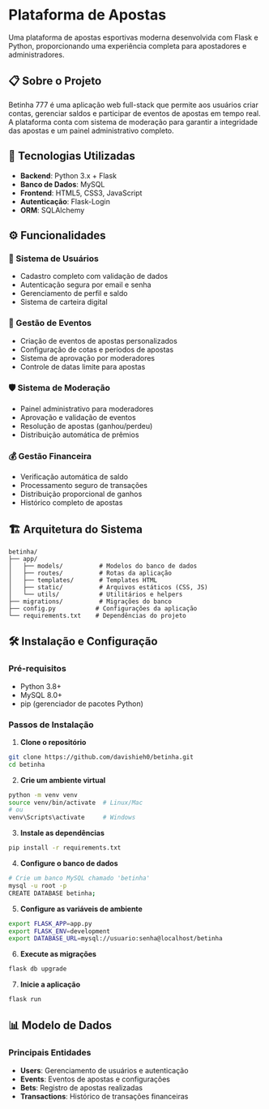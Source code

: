 # Plataforma de Apostas

Uma plataforma de apostas esportivas moderna desenvolvida com Flask e Python, proporcionando uma experiência completa para apostadores e administradores.

## 📋 Sobre o Projeto

Betinha 777 é uma aplicação web full-stack que permite aos usuários criar contas, gerenciar saldos e participar de eventos de apostas em tempo real. A plataforma conta com sistema de moderação para garantir a integridade das apostas e um painel administrativo completo.

## 🚀 Tecnologias Utilizadas

- **Backend**: Python 3.x + Flask
- **Banco de Dados**: MySQL
- **Frontend**: HTML5, CSS3, JavaScript
- **Autenticação**: Flask-Login
- **ORM**: SQLAlchemy

## ⚙️ Funcionalidades

### 👤 Sistema de Usuários
- Cadastro completo com validação de dados
- Autenticação segura por email e senha
- Gerenciamento de perfil e saldo
- Sistema de carteira digital

### 🎯 Gestão de Eventos
- Criação de eventos de apostas personalizados
- Configuração de cotas e períodos de apostas
- Sistema de aprovação por moderadores
- Controle de datas limite para apostas

### 🛡️ Sistema de Moderação
- Painel administrativo para moderadores
- Aprovação e validação de eventos
- Resolução de apostas (ganhou/perdeu)
- Distribuição automática de prêmios

### 💰 Gestão Financeira
- Verificação automática de saldo
- Processamento seguro de transações
- Distribuição proporcional de ganhos
- Histórico completo de apostas

## 🏗️ Arquitetura do Sistema

```
betinha/
├── app/
│   ├── models/          # Modelos do banco de dados
│   ├── routes/          # Rotas da aplicação
│   ├── templates/       # Templates HTML
│   ├── static/          # Arquivos estáticos (CSS, JS)
│   └── utils/           # Utilitários e helpers
├── migrations/          # Migrações do banco
├── config.py           # Configurações da aplicação
└── requirements.txt    # Dependências do projeto
```

## 🛠️ Instalação e Configuração

### Pré-requisitos
- Python 3.8+
- MySQL 8.0+
- pip (gerenciador de pacotes Python)

### Passos de Instalação

1. **Clone o repositório**
```bash
git clone https://github.com/davishieh0/betinha.git
cd betinha
```

2. **Crie um ambiente virtual**
```bash
python -m venv venv
source venv/bin/activate  # Linux/Mac
# ou
venv\Scripts\activate     # Windows
```

3. **Instale as dependências**
```bash
pip install -r requirements.txt
```

4. **Configure o banco de dados**
```bash
# Crie um banco MySQL chamado 'betinha'
mysql -u root -p
CREATE DATABASE betinha;
```

5. **Configure as variáveis de ambiente**
```bash
export FLASK_APP=app.py
export FLASK_ENV=development
export DATABASE_URL=mysql://usuario:senha@localhost/betinha
```

6. **Execute as migrações**
```bash
flask db upgrade
```

7. **Inicie a aplicação**
```bash
flask run
```

## 📊 Modelo de Dados

### Principais Entidades
- **Users**: Gerenciamento de usuários e autenticação
- **Events**: Eventos de apostas e configurações
- **Bets**: Registro de apostas realizadas
- **Transactions**: Histórico de transações financeiras
